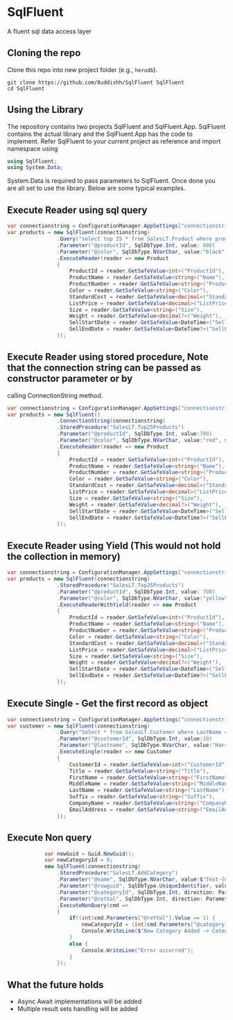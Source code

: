 # SqlFluent
A fluent sql data access layer

## Cloning the repo

Clone this repo into new project folder (e.g., `herodb`).
```shell
git clone https://github.com/8uddishh/SqlFluent SqlFluent
cd SqlFluent

```

## Using the Library
The repository contains two projects SqlFluent and SqlFluent.App. SqlFluent contains the actual library and 
the SqlFluent.App has the code to implement. Refer SqlFluent to your current project as reference and import namespace using 

```c#
using SqlFluent;
using System.Data;
```
System.Data is required to pass parameters to SqlFluent. Once done you are all set to use the library. Below are some typical examples.


## Execute Reader using sql query
``` c#
var connectionstring = ConfigurationManager.AppSettings["connectionstring"];
var products = new SqlFluent(connectionstring)
                .Query("select top 25 * from SalesLT.Product where productid > @productId and Color = @color")
                .Parameter("@productId", SqlDbType.Int, value: 800)
                .Parameter("@color", SqlDbType.NVarChar, value:"black", size: 50)
                .ExecuteReader(reader => new Product
                {
                    ProductId = reader.GetSafeValue<int>("ProductId"),
                    ProductName = reader.GetSafeValue<string>("Name"),
                    ProductNumber = reader.GetSafeValue<string>("ProductNumber"),
                    Color = reader.GetSafeValue<string>("Color"),
                    StandardCost = reader.GetSafeValue<decimal>("StandardCost"),
                    ListPrice = reader.GetSafeValue<decimal>("ListPrice"),
                    Size = reader.GetSafeValue<string>("Size"),
                    Weight = reader.GetSafeValue<decimal?>("Weight"),
                    SellStartDate = reader.GetSafeValue<DateTime>("SellStartDate"),
                    SellEndDate = reader.GetSafeValue<DateTime?>("SellEndDate")
                });
```

## Execute Reader using stored procedure, Note that the connection string can be passed as constructor parameter or by
calling ConnectionString method.

``` c#
var connectionstring = ConfigurationManager.AppSettings["connectionstring"];
var products = new SqlFluent()
                .ConnectionString(connectionstring)
                .StoredProcedure("SalesLT.Top25Products")
                .Parameter("@productId", SqlDbType.Int, value:700)
                .Parameter("@color", SqlDbType.NVarChar, value:"red", size: 50)
                .ExecuteReader(reader => new Product
                {
                    ProductId = reader.GetSafeValue<int>("ProductId"),
                    ProductName = reader.GetSafeValue<string>("Name"),
                    ProductNumber = reader.GetSafeValue<string>("ProductNumber"),
                    Color = reader.GetSafeValue<string>("Color"),
                    StandardCost = reader.GetSafeValue<decimal>("StandardCost"),
                    ListPrice = reader.GetSafeValue<decimal>("ListPrice"),
                    Size = reader.GetSafeValue<string>("Size"),
                    Weight = reader.GetSafeValue<decimal?>("Weight"),
                    SellStartDate = reader.GetSafeValue<DateTime>("SellStartDate"),
                    SellEndDate = reader.GetSafeValue<DateTime?>("SellEndDate")
                });
```

## Execute Reader using Yield (This would not hold the collection in memory)
``` c#
var connectionstring = ConfigurationManager.AppSettings["connectionstring"];
var products = new SqlFluent(connectionstring)
                .StoredProcedure("SalesLT.Top25Products")
                .Parameter("@productId", SqlDbType.Int, value: 700)
                .Parameter("@color", SqlDbType.NVarChar, value:"yellow", size: 50)
                .ExecuteReaderWithYield(reader => new Product
                {
                    ProductId = reader.GetSafeValue<int>("ProductId"),
                    ProductName = reader.GetSafeValue<string>("Name"),
                    ProductNumber = reader.GetSafeValue<string>("ProductNumber"),
                    Color = reader.GetSafeValue<string>("Color"),
                    StandardCost = reader.GetSafeValue<decimal>("StandardCost"),
                    ListPrice = reader.GetSafeValue<decimal>("ListPrice"),
                    Size = reader.GetSafeValue<string>("Size"),
                    Weight = reader.GetSafeValue<decimal?>("Weight"),
                    SellStartDate = reader.GetSafeValue<DateTime>("SellStartDate"),
                    SellEndDate = reader.GetSafeValue<DateTime?>("SellEndDate")
                });
```

## Execute Single - Get the first record as object
``` c#
var connectionstring = ConfigurationManager.AppSettings["connectionstring"];
var customer = new SqlFluent(connectionstring)
                .Query("Select * from SalesLT.Customer where LastName = @lastname and customerid < @customerId")
                .Parameter("@customerId", SqlDbType.Int, value:10)
                .Parameter("@lastname", SqlDbType.NVarChar, value:"Harris", size: 50)
                .ExecuteSingle(reader => new Customer
                {
                    CustomerId = reader.GetSafeValue<int>("CustomerId"),
                    Title = reader.GetSafeValue<string>("Title"),
                    FirstName = reader.GetSafeValue<string>("FirstName"),
                    MiddleName = reader.GetSafeValue<string>("MiddleName"),
                    LastName = reader.GetSafeValue<string>("LastName"),
                    Suffix = reader.GetSafeValue<string>("Suffix"),
                    CompanyName = reader.GetSafeValue<string>("CompanyName"),
                    EmailAddress = reader.GetSafeValue<string>("EmailAddress")
                });
```

## Execute Non query
``` c#
            var newGuid = Guid.NewGuid();
            var newCategoryId = 0;
            new SqlFluent(connectionstring)
                .StoredProcedure("SalesLT.AddCategory")
                .Parameter("@name", SqlDbType.NVarChar, value:$"Test-{newGuid}", size: 200)
                .Parameter("@rowguid", SqlDbType.UniqueIdentifier, value: newGuid)
                .Parameter("@categoryId", SqlDbType.Int, direction: ParameterDirection.Output)
                .Parameter("@retVal", SqlDbType.Int, direction: ParameterDirection.ReturnValue)
                .ExecuteNonQuery(cmd =>
                {
                    if((int)cmd.Parameters["@retVal"].Value == 1) {
                        newCategoryId = (int)cmd.Parameters["@categoryId"].Value;
                        Console.WriteLine($"New Category Added -> Category # {newCategoryId}");
                    }
                    else {
                        Console.WriteLine("Error occurred");
                    }
                });
```

## What the future holds
* Async Await implementations will be added 
* Multiple result sets handling will be added
